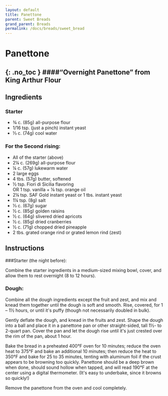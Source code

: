 ```yaml
---
layout: default
title: Panettone
parent: Sweet Breads
grand_parent: Breads
permalink: /docs/breads/sweet_bread
---
```


# Panettone
{: .no_toc }
####“Overnight Panettone” from King Arthur Flour
---

## Ingredients
### Starter
<ul>
	<li>¾ c. (85g) all-purpose flour</li>
	<li>1/16 tsp. (just a pinch) instant yeast</li>
	<li>⅓ c. (74g) cool water</li>
</ul>

### For the Second rising:
<ul>
	<li>All of the starter (above)</li>
	<li>2¼ c. (269g) all-purpose flour</li>
	<li>¼ c. (57g) lukewarm water</li>
	<li>2 large eggs</li>
	<li>4 tbs. (57g) butter, softened</li>
	<li>½ tsp. Fiori di Sicilia flavoring<br>
OR 1 tsp. vanilla + ⅛ tsp. orange oil</li>
	<li>2¼ tsp. SAF Gold instant yeast or 1 tbs. instant yeast</li>
	<li>1¼ tsp. (8g) salt</li>
	<li>⅓ c. (67g) sugar</li>
	<li>½ c. (85g) golden raisins</li>
	<li>½ c. (64g) slivered dried apricots</li>
	<li>½ c. (85g) dried cranberries</li>
	<li>½ c. (71g) chopped dried pineapple</li>
	<li>2 tbs. grated orange rind or grated lemon rind (zest)</li>
</ul>

## Instructions
###Starter (the night before):

Combine the starter ingredients in a medium-sized mixing
bowl, cover, and allow them to rest overnight (8 to 12 hours).

### Dough:

Combine all the dough ingredients except the fruit and zest,
and mix and knead them together until the dough is soft and smooth. Rise,
covered, for 1 – 1½ hours, or until it's puffy (though not necessarily doubled
in bulk).

Gently deflate the dough, and knead in the fruits and zest. Shape
the dough into a ball and place it in a panettone pan or other straight-sided,
tall 1½- to 2-quart pan. Cover the pan and let the dough rise until it's just
crested over the rim of the pan, about 1 hour.

Bake the bread in a preheated 400°F oven for 10 minutes;
reduce the oven heat to 375°F and bake an additional 10 minutes; then reduce
the heat to 350°F and bake for 25 to 35 minutes, tenting with aluminum foil if
the crust appears to be browning too quickly. Panettone should be a deep brown
when done, should sound hollow when tapped, and will read 190°F at the center
using a digital thermometer. (It's easy to underbake, since it browns so
quickly!)

Remove the panettone from the oven and cool completely.